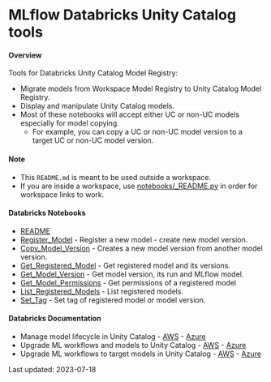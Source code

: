 # MLflow Databricks Unity Catalog tools

#### Overview

Tools for Databricks Unity Catalog Model Registry:
* Migrate models from Workspace Model Registry to Unity Catalog Model Registry.
* Display and manipulate Unity Catalog models.
* Most of these notebooks will accept either UC or non-UC models especially for model copying. 
  * For example, you can copy a UC or non-UC model version to a target UC or non-UC model version.

#### Note
* This `README.md` is meant to be used outside a workspace. 
* If you are inside a workspace, use [notebooks/_README.py](notebooks/_README.py) in order for workspace links to work.

#### Databricks Notebooks
*  [README](notebooks/_README.py)
* [Register_Model](notebooks/Register_Model.py) - Register a new model - create new model version.
* [Copy_Model_Version](notebooks/Copy_Model_Version) - Creates a new model version from another model version.
* [Get_Registered_Model](notebooks/Get_Registered_Model.py) - Get registered model and its versions.
* [Get_Model_Version](notebooks/Get_Model_Version.py) - Get model version, its run and MLflow model.
* [Get_Model_Permissions](notebooks/Get_Model_Permissions.py) - Get permissions of a registered model
* [List_Registered_Models](notebooks/List_Registered_Models.py) - List registered models.
* [Set_Tag](notebooks/Set_Tag.py) - Set tag of registered model or model version.

#### Databricks Documentation

* Manage model lifecycle in Unity Catalog - [AWS](https://docs.databricks.com/machine-learning/manage-model-lifecycle/index.html) - [Azure](https://learn.microsoft.com/en-us/azure/databricks/machine-learning/manage-model-lifecycle/)
* Upgrade ML workflows and models to Unity Catalog - [AWS](https://docs.databricks.com/machine-learning/manage-model-lifecycle/upgrade-to-uc/index.html) - [Azure](https://learn.microsoft.com/en-us/azure/databricks/machine-learning/manage-model-lifecycle/upgrade-to-uc/)
* Upgrade ML workflows to target models in Unity Catalog - [AWS](https://docs.databricks.com/machine-learning/manage-model-lifecycle/upgrade-to-uc/upgrade-workflows.html) - [Azure](https://learn.microsoft.com/en-us/azure/databricks/machine-learning/manage-model-lifecycle/upgrade-to-uc/upgrade-workflows)

Last updated: 2023-07-18